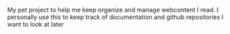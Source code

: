 My pet project to help me keep organize and manage webcontent I read. I personally use this to keep track of documentation and github repositories I want to look at later